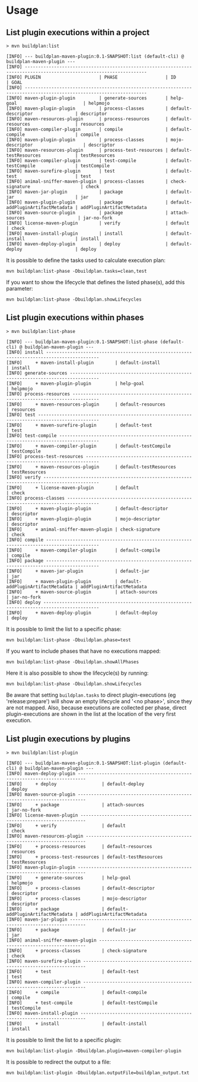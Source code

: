 # Usage

## List plugin executions within a project
```
> mvn buildplan:list

[INFO] --- buildplan-maven-plugin:0.1-SNAPSHOT:list (default-cli) @ buildplan-maven-plugin ---
[INFO] --------------------------------------------------------------------------------------------------------------------
[INFO] PLUGIN                      | PHASE                  | ID                                | GOAL
[INFO] --------------------------------------------------------------------------------------------------------------------
[INFO] maven-plugin-plugin         | generate-sources       | help-goal                         | helpmojo
[INFO] maven-plugin-plugin         | process-classes        | default-descriptor                | descriptor
[INFO] maven-resources-plugin      | process-resources      | default-resources                 | resources
[INFO] maven-compiler-plugin       | compile                | default-compile                   | compile
[INFO] maven-plugin-plugin         | process-classes        | mojo-descriptor                   | descriptor
[INFO] maven-resources-plugin      | process-test-resources | default-testResources             | testResources
[INFO] maven-compiler-plugin       | test-compile           | default-testCompile               | testCompile
[INFO] maven-surefire-plugin       | test                   | default-test                      | test
[INFO] animal-sniffer-maven-plugin | process-classes        | check-signature                   | check
[INFO] maven-jar-plugin            | package                | default-jar                       | jar
[INFO] maven-plugin-plugin         | package                | default-addPluginArtifactMetadata | addPluginArtifactMetadata
[INFO] maven-source-plugin         | package                | attach-sources                    | jar-no-fork
[INFO] license-maven-plugin        | verify                 | default                           | check
[INFO] maven-install-plugin        | install                | default-install                   | install
[INFO] maven-deploy-plugin         | deploy                 | default-deploy                    | deploy
```
It is possible to define the tasks used to calculate execution plan:

	mvn buildplan:list-phase -Dbuildplan.tasks=clean,test

If you want to show the lifecycle that defines the listed phase(s), add this parameter:

	mvn buildplan:list-phase -Dbuildplan.showLifecycles

## List plugin executions within phases
```
> mvn buildplan:list-phase

[INFO] --- buildplan-maven-plugin:0.1-SNAPSHOT:list-phase (default-cli) @ buildplan-maven-plugin ---
[INFO] install ------------------------------------------------------------------------------------------
[INFO]     + maven-install-plugin        | default-install                   | install
[INFO] generate-sources ---------------------------------------------------------------------------------
[INFO]     + maven-plugin-plugin         | help-goal                         | helpmojo
[INFO] process-resources --------------------------------------------------------------------------------
[INFO]     + maven-resources-plugin      | default-resources                 | resources
[INFO] test ---------------------------------------------------------------------------------------------
[INFO]     + maven-surefire-plugin       | default-test                      | test
[INFO] test-compile -------------------------------------------------------------------------------------
[INFO]     + maven-compiler-plugin       | default-testCompile               | testCompile
[INFO] process-test-resources ---------------------------------------------------------------------------
[INFO]     + maven-resources-plugin      | default-testResources             | testResources
[INFO] verify -------------------------------------------------------------------------------------------
[INFO]     + license-maven-plugin        | default                           | check
[INFO] process-classes ----------------------------------------------------------------------------------
[INFO]     + maven-plugin-plugin         | default-descriptor                | descriptor
[INFO]     + maven-plugin-plugin         | mojo-descriptor                   | descriptor
[INFO]     + animal-sniffer-maven-plugin | check-signature                   | check
[INFO] compile ------------------------------------------------------------------------------------------
[INFO]     + maven-compiler-plugin       | default-compile                   | compile
[INFO] package ------------------------------------------------------------------------------------------
[INFO]     + maven-jar-plugin            | default-jar                       | jar
[INFO]     + maven-plugin-plugin         | default-addPluginArtifactMetadata | addPluginArtifactMetadata
[INFO]     + maven-source-plugin         | attach-sources                    | jar-no-fork
[INFO] deploy -------------------------------------------------------------------------------------------
[INFO]     + maven-deploy-plugin         | default-deploy                    | deploy
```
It is possible to limit the list to a specific phase:

	mvn buildplan:list-phase -Dbuildplan.phase=test

If you want to include phases that have no executions mapped:

	mvn buildplan:list-phase -Dbuildplan.showAllPhases

Here it is also possible to show the lifecycle(s) by running:

	mvn buildplan:list-phase -Dbuildplan.showLifecycles

Be aware that setting `buildplan.tasks` to direct plugin-executions (eg 'release:prepare') will show an empty lifecycle and '&lt;no phase&gt;', since they are not mapped.
Also, because executions are collected per phase, direct plugin-executions are shown in the list at the location of the very first execution.

## List plugin executions by plugins
```
> mvn buildplan:list-plugin

[INFO] --- buildplan-maven-plugin:0.1-SNAPSHOT:list-plugin (default-cli) @ buildplan-maven-plugin ---
[INFO] maven-deploy-plugin -------------------------------------------------------------------------
[INFO]     + deploy                 | default-deploy                    | deploy
[INFO] maven-source-plugin -------------------------------------------------------------------------
[INFO]     + package                | attach-sources                    | jar-no-fork
[INFO] license-maven-plugin ------------------------------------------------------------------------
[INFO]     + verify                 | default                           | check
[INFO] maven-resources-plugin ----------------------------------------------------------------------
[INFO]     + process-resources      | default-resources                 | resources
[INFO]     + process-test-resources | default-testResources             | testResources
[INFO] maven-plugin-plugin -------------------------------------------------------------------------
[INFO]     + generate-sources       | help-goal                         | helpmojo
[INFO]     + process-classes        | default-descriptor                | descriptor
[INFO]     + process-classes        | mojo-descriptor                   | descriptor
[INFO]     + package                | default-addPluginArtifactMetadata | addPluginArtifactMetadata
[INFO] maven-jar-plugin ----------------------------------------------------------------------------
[INFO]     + package                | default-jar                       | jar
[INFO] animal-sniffer-maven-plugin -----------------------------------------------------------------
[INFO]     + process-classes        | check-signature                   | check
[INFO] maven-surefire-plugin -----------------------------------------------------------------------
[INFO]     + test                   | default-test                      | test
[INFO] maven-compiler-plugin -----------------------------------------------------------------------
[INFO]     + compile                | default-compile                   | compile
[INFO]     + test-compile           | default-testCompile               | testCompile
[INFO] maven-install-plugin ------------------------------------------------------------------------
[INFO]     + install                | default-install                   | install
```
It is possible to limit the list to a specific plugin:

	mvn buildplan:list-plugin -Dbuildplan.plugin=maven-compiler-plugin

It is possible to redirect the output to a file:

	mvn buildplan:list-plugin -Dbuildplan.outputFile=buildplan_output.txt
